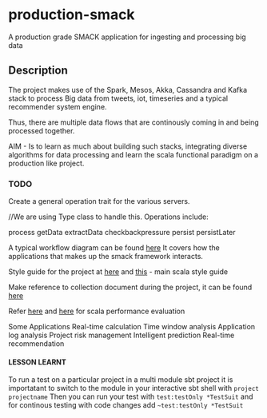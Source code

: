 # production-smack
A production grade SMACK application for ingesting and processing big data

## Description
The project makes use of the Spark, Mesos, Akka, Cassandra and Kafka stack to process Big data from tweets, iot, timeseries and a typical recommender system
engine.

Thus, there are multiple data flows that are continously coming in and being processed together.

AIM - Is to learn as much about building such stacks, integrating diverse algorithms for data processing and learn the scala functional paradigm on a production like
project.

### TODO
Create a general operation trait for the various servers.

//We are using Type class to handle this.
Operations include:

process
getData
extractData
checkbackpressure
persist
persistLater

A typical workflow diagram can be found [here](https://github.com/adekunleba/production-smack/issues/1#issuecomment-483330646)
It covers how the applications that makes up the smack framework interacts.

Style guide for the project at [here](http://twitter.github.io/effectivescala/)
and [this](https://docs.scala-lang.org/style/) - main scala style guide

Make reference to collection document during the project, it can be found
[here](https://www.scala-lang.org/docu/files/collections-api/collections.html)


Refer [here](http://www.lihaoyi.com/post/BenchmarkingScalaCollections.html) and
[here](http://www.scala-lang.org/docu/files/collections-api/collections_40.html)
for scala performance evaluation


Some Applications
Real-time calculation
Time window analysis
Application log analysis
Project risk management
Intelligent prediction
Real-time recommendation



#### LESSON LEARNT
To run a test on a particular project in a multi module sbt project it is importatant
to switch to the module in your interactive sbt shell with `project projectname`
Then you can run your test with `test:testOnly *TestSuit` and for continous
testing with code changes add `~test:testOnly *TestSuit`

